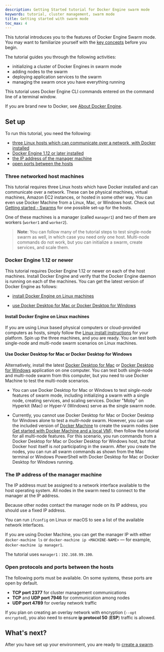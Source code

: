 ```yaml
---
description: Getting Started tutorial for Docker Engine swarm mode
keywords: tutorial, cluster management, swarm mode
title: Getting started with swarm mode
toc_max: 4
---
```


This tutorial introduces you to the features of Docker Engine Swarm mode. You
may want to familiarize yourself with the [key concepts](../key-concepts.md)
before you begin.

The tutorial guides you through the following activities:

* initializing a cluster of Docker Engines in swarm mode
* adding nodes to the swarm
* deploying application services to the swarm
* managing the swarm once you have everything running

This tutorial uses Docker Engine CLI commands entered on the command line of a
terminal window.

If you are brand new to Docker, see [About Docker Engine](../../index.md).

## Set up

To run this tutorial, you need the following:

* [three Linux hosts which can communicate over a network, with Docker installed](#three-networked-host-machines)
* [Docker Engine 1.12 or later installed](#docker-engine-112-or-newer)
* [the IP address of the manager machine](#the-ip-address-of-the-manager-machine)
* [open ports between the hosts](#open-protocols-and-ports-between-the-hosts)

### Three networked host machines

This tutorial requires three Linux hosts which have Docker installed and can
communicate over a network. These can be physical machines, virtual machines,
Amazon EC2 instances, or hosted in some other way. You can even use Docker Machine
from a Linux, Mac, or Windows host. Check out
[Getting started - Swarms](../../../get-started/swarm-deploy.md#prerequisites)
for one possible set-up for the hosts.

One of these machines is a manager (called `manager1`) and two of them are
workers (`worker1` and `worker2`).


>**Note**: You can follow many of the tutorial steps to test single-node swarm
as well, in which case you need only one host. Multi-node commands do not
work, but you can initialize a swarm, create services, and scale them.

###  Docker Engine 1.12 or newer

This tutorial requires Docker Engine 1.12 or newer on each of the host machines.
Install Docker Engine and verify that the Docker Engine daemon is running on
each of the machines. You can get the latest version of Docker Engine as
follows:

* [install Docker Engine on Linux machines](#install-docker-engine-on-linux-machines)

* [use Docker Desktop for Mac or Docker Desktop for Windows](#use-docker-desktop-for-mac-or-docker-desktop-for-windows)

#### Install Docker Engine on Linux machines

If you are using Linux based physical computers or cloud-provided computers as
hosts, simply follow the [Linux install instructions](../../install/index.md)
for your platform. Spin up the three machines, and you are ready. You can test both
single-node and multi-node swarm scenarios on Linux machines.

#### Use Docker Desktop for Mac or Docker Desktop for Windows

Alternatively, install the latest [Docker Desktop for Mac](../../../docker-for-mac/index.md) or
[Docker Desktop for Windows](../../../docker-for-windows/index.md) application on one
computer. You can test both single-node and multi-node swarm from this computer,
but you need to use Docker Machine to test the multi-node scenarios.

* You can use Docker Desktop for Mac or Windows to test _single-node_ features of swarm
mode, including initializing a swarm with a single node, creating services,
and scaling services. Docker "Moby" on Hyperkit (Mac) or Hyper-V (Windows)
serve as the single swarm node.

<p />

* Currently, you cannot use Docker Desktop for Mac or Docker Desktop for Windows alone to test a
_multi-node_ swarm. However, you can use the included version of
[Docker Machine](../../../machine/overview.md) to create the swarm nodes (see
[Get started with Docker Machine and a local VM](../../../machine/get-started.md)), then
follow the tutorial for all multi-node features. For this scenario, you run
commands from a Docker Desktop for Mac or Docker Desktop for Windows host, but that Docker host itself is
_not_ participating in the swarm. After you create the nodes, you can run all
swarm commands as shown from the Mac terminal or Windows PowerShell with
Docker Desktop for Mac or Docker Desktop for Windows running.

### The IP address of the manager machine

The IP address must be assigned to a network interface available to the host
operating system. All nodes in the swarm need to connect to the manager at
the IP address.

<span class='important'>Because other nodes contact the manager node on its IP address, you should use a
fixed IP address.</span>

You can run `ifconfig` on Linux or macOS to see a list of the
available network interfaces.

If you are using Docker Machine, you can get the manager IP with either
`docker-machine ls` or `docker-machine ip <MACHINE-NAME>` &#8212; for example,
`docker-machine ip manager1`.

The tutorial uses `manager1` : `192.168.99.100`.

### Open protocols and ports between the hosts

The following <span class='important'>ports</span> must be available. On some systems, these ports are open by default.

* **TCP port 2377** for <span class='definition'>cluster management</span> communications
* **TCP** and **UDP port 7946** for communication <span class='definition'>among nodes</span>
* **UDP port 4789** for <span class='definition'>overlay network</span> traffic

If you plan on creating an <span class='definition'>overlay network with encryption</span> (`--opt encrypted`),
you also need to ensure **ip protocol 50** (**ESP**) traffic is allowed.

## What's next?

After you have set up your environment, you are ready to [create a swarm](create-swarm.md).
